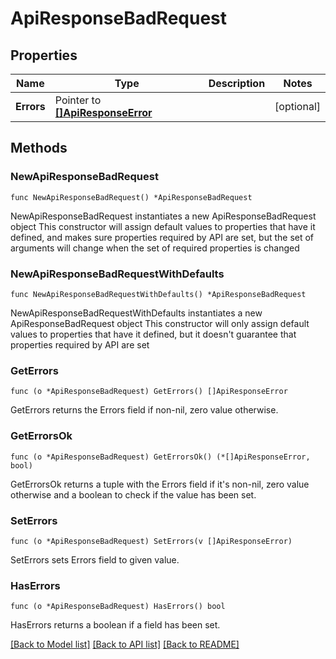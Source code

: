 # ApiResponseBadRequest

## Properties

Name | Type | Description | Notes
------------ | ------------- | ------------- | -------------
**Errors** | Pointer to [**[]ApiResponseError**](ApiResponseError.md) |  | [optional] 

## Methods

### NewApiResponseBadRequest

`func NewApiResponseBadRequest() *ApiResponseBadRequest`

NewApiResponseBadRequest instantiates a new ApiResponseBadRequest object
This constructor will assign default values to properties that have it defined,
and makes sure properties required by API are set, but the set of arguments
will change when the set of required properties is changed

### NewApiResponseBadRequestWithDefaults

`func NewApiResponseBadRequestWithDefaults() *ApiResponseBadRequest`

NewApiResponseBadRequestWithDefaults instantiates a new ApiResponseBadRequest object
This constructor will only assign default values to properties that have it defined,
but it doesn't guarantee that properties required by API are set

### GetErrors

`func (o *ApiResponseBadRequest) GetErrors() []ApiResponseError`

GetErrors returns the Errors field if non-nil, zero value otherwise.

### GetErrorsOk

`func (o *ApiResponseBadRequest) GetErrorsOk() (*[]ApiResponseError, bool)`

GetErrorsOk returns a tuple with the Errors field if it's non-nil, zero value otherwise
and a boolean to check if the value has been set.

### SetErrors

`func (o *ApiResponseBadRequest) SetErrors(v []ApiResponseError)`

SetErrors sets Errors field to given value.

### HasErrors

`func (o *ApiResponseBadRequest) HasErrors() bool`

HasErrors returns a boolean if a field has been set.


[[Back to Model list]](../README.md#documentation-for-models) [[Back to API list]](../README.md#documentation-for-api-endpoints) [[Back to README]](../README.md)


